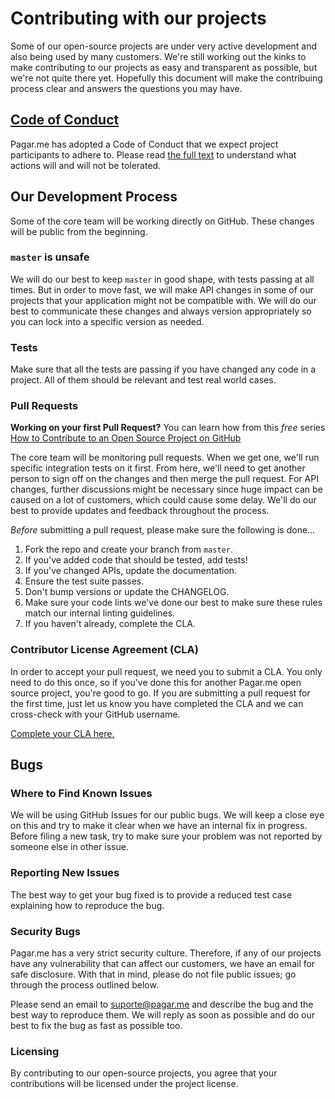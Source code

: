 # Contributing with our projects

Some of our open-source projects are under very active development and also being used by many customers. We're still working out the kinks to make contributing to our projects as easy and transparent as possible, but we're not quite there yet. Hopefully this document will make the contribuing process clear and answers the questions you may have.

## [Code of Conduct](CODE_OF_CONDUCT.md)

Pagar.me has adopted a Code of Conduct that we expect project participants to adhere to. Please read [the full text](CODE_CONDUCT.md) to understand what actions will and will not be tolerated.

## Our Development Process

Some of the core team will be working directly on GitHub. These changes will be public from the beginning.

### `master` is unsafe

We will do our best to keep `master` in good shape, with tests passing at all times. But in order to move fast, we will make API changes in some of our projects that your application might not be compatible with. We will do our best to communicate these changes and always version appropriately so you can lock into a specific version as needed.

### Tests

Make sure that all the tests are passing if you have changed any code in a project. All of them should be relevant and test real world cases.

### Pull Requests

**Working on your first Pull Request?** You can learn how from this *free* series [How to Contribute to an Open Source Project on GitHub](https://egghead.io/series/how-to-contribute-to-an-open-source-project-on-github)

The core team will be monitoring pull requests. When we get one, we'll run specific integration tests on it first. From here, we'll need to get another person to sign off on the changes and then merge the pull request. For API changes, further discussions might be necessary since huge impact can be caused on a lot of customers, which could cause some delay. We'll do our best to provide updates and feedback throughout the process.

*Before* submitting a pull request, please make sure the following is done…

1. Fork the repo and create your branch from `master`.
2. If you've added code that should be tested, add tests!
3. If you've changed APIs, update the documentation.
4. Ensure the test suite passes.
5. Don't bump versions or update the CHANGELOG.
6. Make sure your code lints we've done our best to make sure these rules match our internal linting guidelines.
7. If you haven't already, complete the CLA.

### Contributor License Agreement (CLA)

In order to accept your pull request, we need you to submit a CLA. You only need to do this once, so if you've done this for another Pagar.me open source project, you're good to go. If you are submitting a pull request for the first time, just let us know you have completed the CLA and we can cross-check with your GitHub username.

[Complete your CLA here.](https://code.pagar.me/cla)

## Bugs

### Where to Find Known Issues

We will be using GitHub Issues for our public bugs. We will keep a close eye on this and try to make it clear when we have an internal fix in progress. Before filing a new task, try to make sure your problem was not reported by someone else in other issue.

### Reporting New Issues

The best way to get your bug fixed is to provide a reduced test case explaining how to reproduce the bug.

### Security Bugs

Pagar.me has a very strict security culture. Therefore, if any of our projects have any vulnerability that can affect our customers, we have an email for safe disclosure. With that in mind, please do not file public issues; go through the process outlined below.

Please send an email to [suporte@pagar.me](mailto:suporte@pagar.me) and describe the bug and the best way to reproduce them. We will reply as soon as possible and do our best to fix the bug as fast as possible too.

### Licensing

By contributing to our open-source projects, you agree that your contributions will be licensed under the project license.
